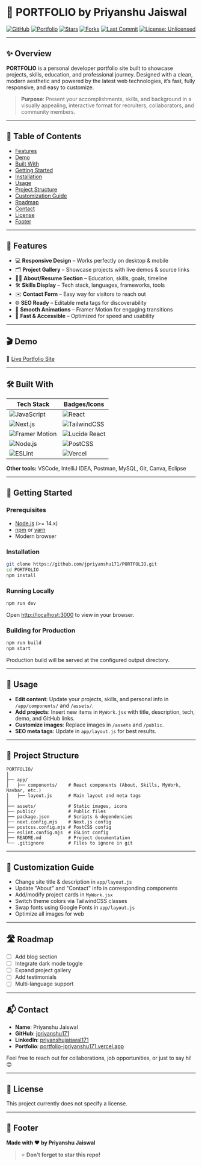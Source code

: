 # 🚀 PORTFOLIO by Priyanshu Jaiswal

[![GitHub](https://img.shields.io/badge/GitHub-jpriyanshu171-181717?logo=github)](https://github.com/jpriyanshu171)
[![Portfolio](https://img.shields.io/badge/Portfolio-Visit-success?logo=vercel)](https://portfolio-jpriyanshu171.vercel.app/)
[![Stars](https://img.shields.io/github/stars/jpriyanshu171/PORTFOLIO?style=social)](https://github.com/jpriyanshu171/PORTFOLIO)
[![Forks](https://img.shields.io/github/forks/jpriyanshu171/PORTFOLIO?style=social)](https://github.com/jpriyanshu171/PORTFOLIO/forks)
[![Last Commit](https://img.shields.io/github/last-commit/jpriyanshu171/PORTFOLIO?color=gold)](https://github.com/jpriyanshu171/PORTFOLIO/commits/main)
[![License: Unlicensed](https://img.shields.io/badge/license-Unlicensed-lightgrey)](#)

---

## ✨ Overview

**PORTFOLIO** is a personal developer portfolio site built to showcase projects, skills, education, and professional journey. Designed with a clean, modern aesthetic and powered by the latest web technologies, it’s fast, fully responsive, and easy to customize.

> **Purpose**: Present your accomplishments, skills, and background in a visually appealing, interactive format for recruiters, collaborators, and community members.

---

## 📑 Table of Contents
- [Features](#features)
- [Demo](#demo)
- [Built With](#built-with)
- [Getting Started](#getting-started)
- [Installation](#installation)
- [Usage](#usage)
- [Project Structure](#project-structure)
- [Customization Guide](#customization-guide)
- [Roadmap](#roadmap)
- [Contact](#contact)
- [License](#license)
- [Footer](#footer)

---

## 🎯 Features

- 💻 **Responsive Design** – Works perfectly on desktop & mobile
- 🗂️ **Project Gallery** – Showcase projects with live demos & source links
- 🧑‍💼 **About/Resume Section** – Education, skills, goals, timeline
- 🛠️ **Skills Display** – Tech stack, languages, frameworks, tools
- ✉️ **Contact Form** – Easy way for visitors to reach out
- 🌐 **SEO Ready** – Editable meta tags for discoverability
- 🎨 **Smooth Animations** – Framer Motion for engaging transitions
- 🏃 **Fast & Accessible** – Optimized for speed and usability

---

## 🎬 Demo

🔗 [Live Portfolio Site](https://portfolio-jpriyanshu171.vercel.app/)

---

## 🛠️ Built With

| Tech Stack                  | Badges/Icons                                                                                          |
|-----------------------------|-------------------------------------------------------------------------------------------------------|
| ![JavaScript](https://img.shields.io/badge/JavaScript-ES6+-F7DF1E?logo=javascript&logoColor=black)      | ![React](https://img.shields.io/badge/React-19.1.0-61DAFB?logo=react)                          |
| ![Next.js](https://img.shields.io/badge/Next.js-15.5.0-black?logo=next.js)                    | ![TailwindCSS](https://img.shields.io/badge/TailwindCSS-4.0-06B6D4?logo=tailwindcss)           |
| ![Framer Motion](https://img.shields.io/badge/Framer_Motion-12.23.12-0055FF?logo=framer)      | ![Lucide React](https://img.shields.io/badge/Lucide_React-0.542.0-333333?logo=react)           |
| ![Node.js](https://img.shields.io/badge/Node.js-14+-339933?logo=node.js)                      | ![PostCSS](https://img.shields.io/badge/PostCSS-4-FF6F00?logo=postcss)                         |
| ![ESLint](https://img.shields.io/badge/ESLint-9-4B32C3?logo=eslint)                           | ![Vercel](https://img.shields.io/badge/Deploy-Vercel-black?logo=vercel)                        |

**Other tools:** VSCode, IntelliJ IDEA, Postman, MySQL, Git, Canva, Eclipse

---

## 🚦 Getting Started

### Prerequisites
- [Node.js](https://nodejs.org/) (>= 14.x)
- [npm](https://www.npmjs.com/) or [yarn](https://yarnpkg.com/)
- Modern browser

### Installation

```bash
git clone https://github.com/jpriyanshu171/PORTFOLIO.git
cd PORTFOLIO
npm install
```

### Running Locally

```bash
npm run dev
```
Open [http://localhost:3000](http://localhost:3000) to view in your browser.

### Building for Production

```bash
npm run build
npm start
```
Production build will be served at the configured output directory.

---

## 🚀 Usage

- **Edit content**: Update your projects, skills, and personal info in `/app/components/` and `/assets/`.
- **Add projects**: Insert new items in `MyWork.jsx` with title, description, tech, demo, and GitHub links.
- **Customize images**: Replace images in `/assets` and `/public`.
- **SEO meta tags**: Update in `app/layout.js` for best results.

---

## 📁 Project Structure

```
PORTFOLIO/
│
├── app/
│   ├── components/    # React components (About, Skills, MyWork, Navbar, etc.)
│   ├── layout.js      # Main layout and meta tags
│
├── assets/            # Static images, icons
├── public/            # Public files
├── package.json       # Scripts & dependencies
├── next.config.mjs    # Next.js config
├── postcss.config.mjs # PostCSS config
├── eslint.config.mjs  # ESLint config
├── README.md          # Project documentation
└── .gitignore         # Files to ignore in git
```

---

## 📝 Customization Guide

- Change site title & description in `app/layout.js`
- Update "About" and "Contact" info in corresponding components
- Add/modify project cards in `MyWork.jsx`
- Switch theme colors via TailwindCSS classes
- Swap fonts using Google Fonts in `app/layout.js`
- Optimize all images for web

---

## 🛣️ Roadmap

- [ ] Add blog section
- [ ] Integrate dark mode toggle
- [ ] Expand project gallery
- [ ] Add testimonials
- [ ] Multi-language support

---

## 📬 Contact

- **Name**: Priyanshu Jaiswal
- **GitHub**: [jpriyanshu171](https://github.com/jpriyanshu171)
- **LinkedIn**: [priyanshujaiswal171](https://www.linkedin.com/in/priyanshujaiswal171)
- **Portfolio**: [portfolio-jpriyanshu171.vercel.app](https://portfolio-jpriyanshu171.vercel.app/)

Feel free to reach out for collaborations, job opportunities, or just to say hi! 😊

---

## 📄 License

This project currently does not specify a license.

---

## 🌟 Footer

**Made with ❤️ by Priyanshu Jaiswal**

> ⭐ **Don’t forget to star this repo!**  

